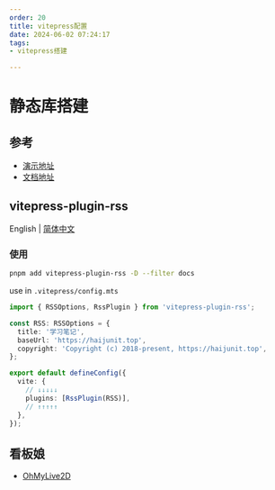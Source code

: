 ```yaml
---
order: 20
title: vitepress配置
date: 2024-06-02 07:24:17
tags:
- vitepress搭建

---
```

# 静态库搭建

## 参考

- [演示地址](https://vitepress.yiov.top)
- [文档地址](https://github.com/Yiov/vitepress-doc)

## vitepress-plugin-rss

English | [简体中文](https://github.com/ATQQ/sugar-blog/blob/master/packages/vitepress-plugin-rss/README-zh.md)

### 使用

```sh
pnpm add vitepress-plugin-rss -D --filter docs
```

use in `.vitepress/config.mts`

```ts
import { RSSOptions, RssPlugin } from 'vitepress-plugin-rss';

const RSS: RSSOptions = {
  title: '学习笔记',
  baseUrl: 'https://haijunit.top',
  copyright: 'Copyright (c) 2018-present, https://haijunit.top',
};

export default defineConfig({
  vite: {
    // ↓↓↓↓↓
    plugins: [RssPlugin(RSS)],
    // ↑↑↑↑↑
  },
});
```

## 看板娘

- [OhMyLive2D](https://oml2d.com/)
